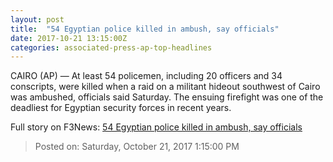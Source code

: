 ```yaml
---
layout: post
title:  "54 Egyptian police killed in ambush, say officials"
date: 2017-10-21 13:15:00Z
categories: associated-press-ap-top-headlines
---
```


CAIRO (AP) — At least 54 policemen, including 20 officers and 34 conscripts, were killed when a raid on a militant hideout southwest of Cairo was ambushed, officials said Saturday. The ensuing firefight was one of the deadliest for Egyptian security forces in recent years.


Full story on F3News: [54 Egyptian police killed in ambush, say officials](http://www.f3nws.com/n/2ajzrC)

> Posted on: Saturday, October 21, 2017 1:15:00 PM
